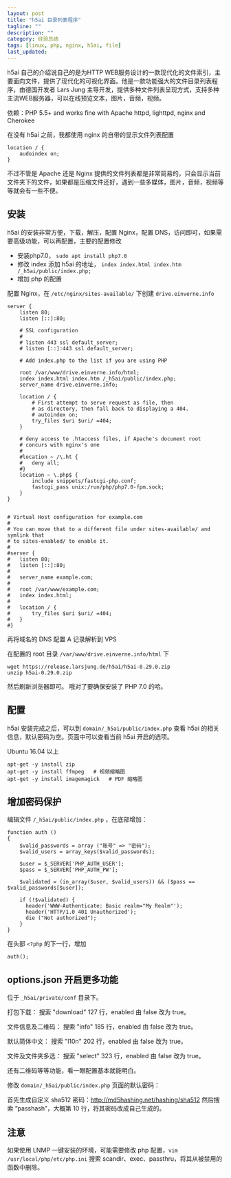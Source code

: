 ```yaml
---
layout: post
title: "h5ai 目录列表程序"
tagline: ""
description: ""
category: 经验总结
tags: [linux, php, nginx, h5ai, file]
last_updated: 
---
```



h5ai 自己的介绍说自己的是为HTTP WEB服务设计的一款现代化的文件索引，主要面向文件，提供了现代化的可视化界面。他是一款功能强大的文件目录列表程序，由德国开发者 Lars Jung 主导开发，提供多种文件列表呈现方式，支持多种主流WEB服务器，可以在线预览文本，图片，音频，视频。

依赖：PHP 5.5+ and works fine with Apache httpd, lighttpd, nginx and Cherokee

在没有 h5ai 之前，我都使用 nginx 的自带的显示文件列表配置

    location / {
        audoindex on;
    }

不过不管是 Apache 还是 Nginx 提供的文件列表都是非常简易的，只会显示当前文件夹下的文件，如果都是压缩文件还好，遇到一些多媒体，图片，音频，视频等等就会有一些不便。

## 安装
h5ai 的安装非常方便，下载，解压，配置 Nginx，配置 DNS，访问即可，如果需要高级功能，可以再配置，主要的配置修改

- 安装php7.0， `sudo apt install php7.0`
- 修改 index 添加 h5ai 的地址， `index index.html index.htm /_h5ai/public/index.php;`
- 增加 php 的配置

配置 Nginx，在 `/etc/nginx/sites-available/` 下创建 `drive.einverne.info` 

```
server {
	listen 80;
	listen [::]:80;

	# SSL configuration
	#
	# listen 443 ssl default_server;
	# listen [::]:443 ssl default_server;

	# Add index.php to the list if you are using PHP

	root /var/www/drive.einverne.info/html;
	index index.html index.htm /_h5ai/public/index.php;
	server_name drive.einverne.info;

	location / {
		# First attempt to serve request as file, then
		# as directory, then fall back to displaying a 404.
		# autoindex on;
		try_files $uri $uri/ =404;
	}

	# deny access to .htaccess files, if Apache's document root
	# concurs with nginx's one
	#
	#location ~ /\.ht {
	#	deny all;
	#}
	location ~ \.php$ {
		include snippets/fastcgi-php.conf;
		fastcgi_pass unix:/run/php/php7.0-fpm.sock;
	}
}


# Virtual Host configuration for example.com
#
# You can move that to a different file under sites-available/ and symlink that
# to sites-enabled/ to enable it.
#
#server {
#	listen 80;
#	listen [::]:80;
#
#	server_name example.com;
#
#	root /var/www/example.com;
#	index index.html;
#
#	location / {
#		try_files $uri $uri/ =404;
#	}
#}
```

再将域名的 DNS 配置 A 记录解析到 VPS

在配置的 root 目录 `/var/www/drive.einverne.info/html` 下

    wget https://release.larsjung.de/h5ai/h5ai-0.29.0.zip
    unzip h5ai-0.29.0.zip

然后刷新浏览器即可。 哦对了要确保安装了 PHP 7.0 的哈。

## 配置
h5ai 安装完成之后，可以到 `domain/_h5ai/public/index.php` 查看 h5ai 的相关信息，默认密码为空。页面中可以查看当前 h5ai 开启的选项。

Ubuntu 16.04 以上

    apt-get -y install zip
    apt-get -y install ffmpeg   # 视频缩略图
    apt-get -y install imagemagick   # PDF 缩略图

## 增加密码保护
编辑文件 `/_h5ai/public/index.php` ，在底部增加：

    function auth ()
    {
        $valid_passwords = array ("账号" => "密码");
        $valid_users = array_keys($valid_passwords);

        $user = $_SERVER['PHP_AUTH_USER'];
        $pass = $_SERVER['PHP_AUTH_PW'];

        $validated = (in_array($user, $valid_users)) && ($pass == $valid_passwords[$user]);

        if (!$validated) {
          header('WWW-Authenticate: Basic realm="My Realm"');
          header('HTTP/1.0 401 Unauthorized');
          die ("Not authorized");
        }
    }

在头部 `<?php` 的下一行，增加

    auth();

## options.json 开启更多功能
位于 `_h5ai/private/conf` 目录下。

打包下载：
搜索 "download"
127 行，enabled 由 false 改为 true。

文件信息及二维码：
搜索 "info"
185 行，enabled 由 false 改为 true。

默认简体中文：
搜索 "l10n"
202 行，enabled 由 false 改为 true。

文件及文件夹多选：
搜索 "select"
323 行，enabled 由 false 改为 true。

还有二维码等等功能，看一眼配置基本就能明白。

修改 `domain/_h5ai/public/index.php` 页面的默认密码：

首先生成自定义 sha512 密码：<http://md5hashing.net/hashing/sha512> 然后搜索 “passhash”，大概第 10 行，将其密码改成自己生成的。

## 注意
如果使用 LNMP 一键安装的环境，可能需要修改 php 配置，`vim /usr/local/php/etc/php.ini` 搜索 scandir、exec、passthru，将其从被禁用的函数中删除。


